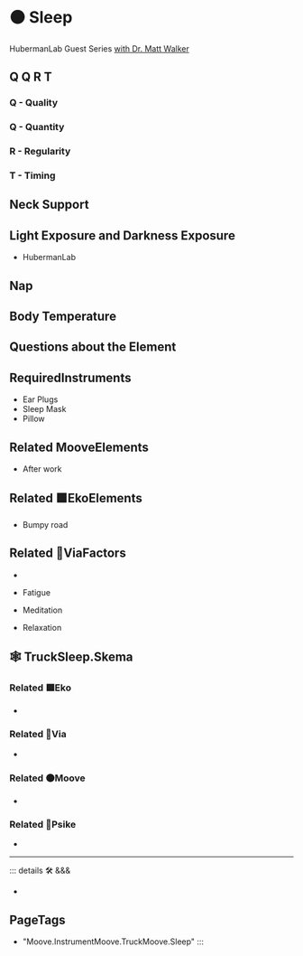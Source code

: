 # 🟠 <mooves>Sleep</mooves>

HubermanLab Guest Series [with Dr. Matt Walker](https://www.youtube.com/playlist?list=PLPNW_gerXa4OoypUEgZI7uouI12WZrxeS)

## Q Q R T

### Q - Quality

### Q - Quantity

### R - Regularity

### T - Timing

## Neck Support

## Light Exposure and Darkness Exposure

- HubermanLab

## Nap

## Body Temperature

## Questions about the Element

## RequiredInstruments

- Ear Plugs
- Sleep Mask
- Pillow

## Related <mooves>MooveElements</mooves>

- After work

## Related 🟩<ekos>EkoElements</ekos>

- Bumpy road

## Related 🔻<via>ViaFactors</via>

-

- Fatigue
- Meditation
- Relaxation

## 🕸 TruckSleep.Skema

### Related 🟩<ekos>Eko</ekos>

-

### Related 🔻<via>Via</via>

-

### Related 🟠<mooves>Moove</mooves>

-

### Related 💜<psike>Psike</psike>

-

---

<!-- =================================================== -->
<!-- =================================================== -->
<!-- =================================================== -->
<!-- =================================================== -->
<!-- =================================================== -->
::: details 🛠 <dev>&&&</dev>

-

<h2>PageTags</h2>

- "Moove.InstrumentMoove.TruckMoove.Sleep"
:::
